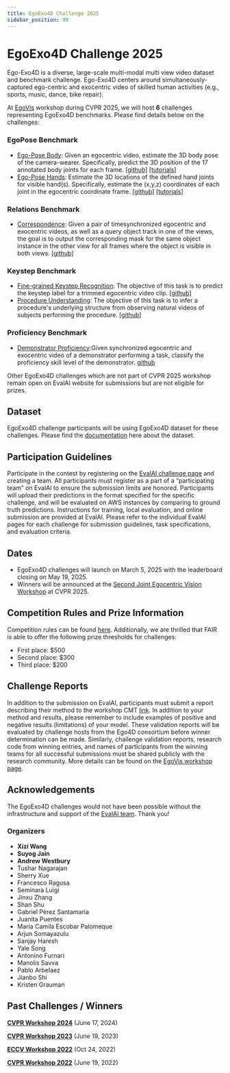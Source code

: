 ```yaml
---
title: EgoExo4D Challenge 2025
sidebar_position: 99
---
```


# EgoExo4D Challenge 2025

Ego-Exo4D is a diverse, large-scale multi-modal multi view video dataset and benchmark challenge. Ego-Exo4D centers around simultaneously-captured ego-centric and exocentric video of skilled human activities (e.g., sports, music, dance, bike repair).  

At [EgoVis](https://egovis.github.io/cvpr25/) workshop during CVPR 2025, we will host **6** challenges representing EgoExo4D benchmarks. Please find details below on the challenges:

### EgoPose Benchmark

* [Ego-Pose Body](https://eval.ai/web/challenges/challenge-page/2245/overview): Given an egocentric video, estimate the 3D body pose of the camera-wearer. Specifically, predict the 3D position of the 17 annotated body joints for each frame. [[github]](https://github.com/EGO4D/ego-exo4d-egopose/tree/main/bodypose) [[tutorials]](https://docs.ego-exo4d-data.org/tutorials/)
* [Ego-Pose Hands](https://eval.ai/web/challenges/challenge-page/2249/overview): Estimate the 3D locations of the defined hand joints for visible hand(s). Specifically, estimate the (x,y,z) coordinates of each joint in the egocentric coordinate frame. [[github]](https://github.com/EGO4D/ego-exo4d-egopose/tree/main/handpose) [[tutorials]](https://docs.ego-exo4d-data.org/tutorials/)

### Relations Benchmark
* [Correspondence](https://eval.ai/web/challenges/challenge-page/2288/overview): Given a pair of timesynchronized egocentric and exocentric videos, as well as a query object track in one of the views, the goal is to output the corresponding mask for the same object instance in the other view for all frames where the object is visible in both views. [[github]](https://github.com/EGO4D/ego-exo4d-relation/tree/main/correspondence/)

### Keystep Benchmark
* [Fine-grained Keystep Recognition](https://eval.ai/web/challenges/challenge-page/2273/overview): The objective of this task is to predict the keystep label for a trimmed egocentric video clip. [[github]](https://github.com/EGO4D/ego-exo4d-keystep/tree/main/fine_grained/)
* [Procedure Understanding](https://eval.ai/web/challenges/challenge-page/2286/overview): The objective of this task is to infer a procedure's underlying structure from observing natural videos of subjects performing the procedure. [[github]](https://github.com/EGO4D/ego-exo4d-keystep/tree/main/procedure_understanding)

### Proficiency Benchmark
* [Demonstrator Proficiency](https://eval.ai/web/challenges/challenge-page/2291/overview):Given synchronized egocentric and exocentric video of a demonstrator performing a task, classify the proficiency skill level of the demonstrator. [github](https://github.com/EGO4D/ego-exo4d-proficiency/blob/main/demonstrator_proficiency/)

Other EgoExo4D challenges which are not part of CVPR 2025 workshop remain open on EvalAI website for submissions but are not eligible for prizes.


## Dataset

EgoExo4D challenge participants will be using EgoExo4D dataset for these challenges. Please find the [documentation](https://docs.ego-exo4d-data.org/) here about the dataset.


## Participation Guidelines

Participate in the contest by registering on the [EvalAI challenge page](https://eval.ai/) and creating a team. All participants must register as a part of a “participating team” on EvalAI to ensure the submission limits are honored. Participants will upload their predictions in the format specified for the specific challenge, and will be evaluated on AWS instances by comparing to ground truth predictions. Instructions for training, local evaluation, and online submission are provided at EvalAI. Please refer to the individual EvalAI pages for each challenge for submission guidelines, task specifications, and evaluation criteria.


## Dates

* EgoExo4D challenges will launch on March 5, 2025 with the leaderboard closing on May 19, 2025. 
* Winners will be announced at the [Second Joint Egocentric Vision Workshop](https://egovis.github.io/cvpr24/) at CVPR 2025. 


## Competition Rules and Prize Information

Competition rules can be found [here](pathname:///tc.pdf). Additionally, we are thrilled that FAIR is able to offer the following prize thresholds for challenges:

* First place: $500
* Second place: $300
* Third place: $200


## Challenge Reports


In addition to the submission on EvalAI, participants must submit a report describing their method to the workshop CMT [link](https://cmt3.research.microsoft.com/EgoVis2025/). In addition to your method and results, please remember to include examples of positive and negative results (limitations) of your model. These validation reports will be evaluated by challenge hosts from the Ego4D consortium before winner determination can be made. Similarly, challenge validation reports, research code from winning entries, and names of participants from the winning teams for all successful submissions must be shared publicly with the research community.  More details can be found on the [EgoVis workshop page](https://egovis.github.io/cvpr25/). 


## Acknowledgements


The EgoExo4D challenges would not have been possible without the infrastructure and support of the [EvalAI team](https://eval.ai/team). Thank you!


### Organizers

- **Xizi Wang**
- **Suyog Jain**
- **Andrew Westbury**
- Tushar Nagarajan
- Sherry Xue 
- Francesco Ragusa 
- Seminara Luigi
- Jinxu Zhang
- Shan Shu
- Gabriel Pérez Santamaria
- Juanita Puentes
- Maria Camila Escobar Palomeque
- Arjun Somayazulu
- Sanjay Haresh
- Yale Song
- Antonino Furnari
- Manolis Savva
- Pablo Arbelaez
- Jianbo Shi
- Kristen Grauman


## Past Challenges / Winners
**[CVPR Workshop 2024](https://egovis.github.io/cvpr24/)** (June 17, 2024)

**[CVPR Workshop 2023](https://ego4d-data.org/workshops/cvpr23/  )** (June 19, 2023)

**[ECCV Workshop 2022](https://ego4d-data.org/workshops/eccv22/)** (Oct 24, 2022)

**[CVPR Workshop 2022](https://ego4d-data.org/workshops/cvpr22/)** (June 19, 2022)


[Colab Badge]:          https://colab.research.google.com/assets/colab-badge.svg



<!-- ### Not running:
* [State change object detection](https://eval.ai/web/challenges/challenge-page/1632/overview): Given an egocentric video clip, identify the objects whose states are changing and outline them with bounding boxes.


* [Audio-visual localization](https://eval.ai/web/challenges/challenge-page/1633/overview): Given an egocentric video clip, localize the speakers in the visual field of view.


* [Audio-only Diarization Challenge](https://eval.ai/web/challenges/challenge-page/1641/overview): Given an egocentric video clip, identify which person spoke and when they spoke based on audio alone.


* [Hand forecasting](https://eval.ai/web/challenges/challenge-page/1630/overview): Given a short preceding video clip, predict where the hand will be visible in the future, in terms of a bounding box center in keyframes.
* [Object state change classification](https://eval.ai/web/challenges/challenge-page/1627/overview): Given an egocentric video clip, indicate the presence or absence of an object state change.
* [Audio-visual speaker diarization](https://eval.ai/web/challenges/challenge-page/1640/overview): Given an egocentric video clip, identify which person spoke and when they spoke.

* PACO Zero-Shot:](https://eval.ai/web/challenges/challenge-page/1970/overview) Retrieve the bounding box of a specific object instance from a dataset, based on a textual query describing the instance. Query is composed using object and part attributes describing the object of interest. 



Competition rules can be found [here](https://ego4d-interactive-fig1.s3.eu-west-2.amazonaws.com/tc.pdf). 
-->

